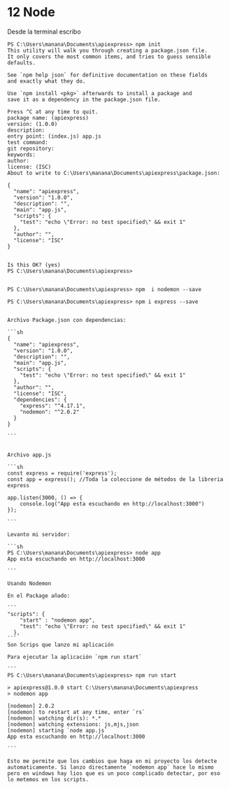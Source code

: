 # 12 Node


Desde la terminal escribo 
```
PS C:\Users\manana\Documents\apiexpress> npm init
This utility will walk you through creating a package.json file.
It only covers the most common items, and tries to guess sensible defaults.

See `npm help json` for definitive documentation on these fields
and exactly what they do.

Use `npm install <pkg>` afterwards to install a package and
save it as a dependency in the package.json file.

Press ^C at any time to quit.
package name: (apiexpress)
version: (1.0.0)
description:
entry point: (index.js) app.js
test command:
git repository:
keywords:
author:
license: (ISC)
About to write to C:\Users\manana\Documents\apiexpress\package.json:

{
  "name": "apiexpress",
  "version": "1.0.0",
  "description": "",
  "main": "app.js",
  "scripts": {
    "test": "echo \"Error: no test specified\" && exit 1"
  },
  "author": "",
  "license": "ISC"
}


Is this OK? (yes)
PS C:\Users\manana\Documents\apiexpress>

```


```

`````



````
PS C:\Users\manana\Documents\apiexpress> npm  i nodemon --save

PS C:\Users\manana\Documents\apiexpress> npm i express --save


Archivo Package.json con dependencias:

```sh
{
  "name": "apiexpress",
  "version": "1.0.0",
  "description": "",
  "main": "app.js",
  "scripts": {
    "test": "echo \"Error: no test specified\" && exit 1"
  },
  "author": "",
  "license": "ISC",
  "dependencies": {
    "express": "^4.17.1",
    "nodemon": "^2.0.2"
  }
}

```


Archivo app.js

```sh
const express = require('express');
const app = express(); //Toda la coleccione de métodos de la libreria express

app.listen(3000, () => {
    console.log("App esta escuchando en http://localhost:3000")
});

```

Levanto mi servidor:

```sh
PS C:\Users\manana\Documents\apiexpress> node app
App esta escuchando en http://localhost:3000

```

Usando Nodemon

En el Package añado:

```
"scripts": {
    "start" : "nodemon app",
    "test": "echo \"Error: no test specified\" && exit 1"
  },
```
Son Scrips que lanzo mi aplicación

Para ejecutar la aplicación `npm run start`

```
PS C:\Users\manana\Documents\apiexpress> npm run start

> apiexpress@1.0.0 start C:\Users\manana\Documents\apiexpress
> nodemon app

[nodemon] 2.0.2
[nodemon] to restart at any time, enter `rs`
[nodemon] watching dir(s): *.*
[nodemon] watching extensions: js,mjs,json
[nodemon] starting `node app.js`
App esta escuchando en http://localhost:3000

```

Esto me permite que los cambios que haga en mi proyecto los detecte automaticamente. Si lanzo directamente `nodemon app` hace lo mismo 
pero en windows hay lios que es un poco complicado detectar, por eso lo metemos en los scripts.



